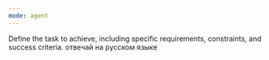 ```yaml
---
mode: agent
---
```


Define the task to achieve, including specific requirements, constraints, and success criteria.
отвечай на русском языке
